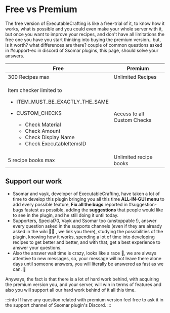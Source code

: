 # Free vs Premium

The free version of ExecutableCrafting is like a free-trial of it, to know how it works, what is possible and you could even make your whole server with it, but once you want to improve your recipes, and don't have all limitations the free one you have you start thinking into buying the premium version.. but, is it worth? what differences are there? couple of common questions asked in #support-ec in discord of Ssomar plugins, this page, should solve your answers.

| Free                                                                                                                                                                                                                        | Premium                     |
| --------------------------------------------------------------------------------------------------------------------------------------------------------------------------------------------------------------------------- | --------------------------- |
| 300 Recipes max                                                                                                                                                                                                             | Unlimited Recipes           |
| <p>Item checker limited to </p><ul><li>ITEM_MUST_BE_EXACTLY_THE_SAME</li><li><p>CUSTOM_CHECKS</p><ul><li>Check Material</li><li>Check Amount</li><li>Check Display Name</li><li>Check ExecutableItemsID</li></ul></li></ul> | Access to all Custom Checks |
| 5 recipe books max                                                                                                                                                                                                          | Unlimited recipe books      |

## Support our work

* Ssomar and vayk, developer of ExecutableCrafting, have taken a lot of time to develop this plugin bringing you all this time **ALL-IN-GUI menu** to add every possible feature, **Fix all the bugs** reported in #suggestion-bugs fastest as possible, adding the **suggestions** that people would like to see in the plugin, and he still doing it until today.
* Supporters, Special70, Vayk and Ssomar too (unstoppable !), answer every question asked in the supports channels (even if they are already asked in the wiki 🤨🤨 , we link you there), studying the possibilities of the plugin, knowing how it works, spending a lot of time into developing recipes to get better and better, and with that, get a best experience to answer your questions.
* Also the answer wait time is crazy, looks like a race 🚗, we are always attentive to new messages, so, your message will not leave there alone days until someone answers, you will literally be answered as fast as we can. 💪

Anyways, the fact is that there is a lot of hard work behind, with acquiring the premium version you, and your server, will win in terms of features and also you will support all our hard work behind of it all this time.

:::info
If have any question related with premium version feel free to ask it in the support channel of Ssomar plugin's Discord.
:::

